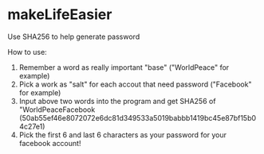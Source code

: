 # makeLifeEasier
Use SHA256 to help generate password

How to use:
1. Remember a word as really important "base" ("WorldPeace" for example)
2. Pick a work as "salt" for each accout that need password ("Facebook" for example)
3. Input above two words into the program and get SHA256 of "WorldPeaceFacebook
(50ab55ef46e8072072e6dc81d349533a5019babbb1419bc45e87bf15b04c27e1)
4. Pick the first 6 and last 6 characters as your password for your facebook account!

